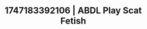 ---
categories:
- Wet lips
- Femme domination
- Erotic adventure
- Enema fetish
- Ethical porn
image: /assets/images/1747183392106.jpg
layout: post
seo:
  description: Featured content with high-quality Scat Fetish, ABDL Play. HD images
    available.
  keywords: Scat Fetish, ABDL Play
  og_image: /assets/images/1747183392106.jpg
  schema_type: VisualArtwork
tags:
- ABDL Play
- '#1747183392106'
- Scat Fetish
title: 1747183392106 | ABDL Play Scat Fetish
---